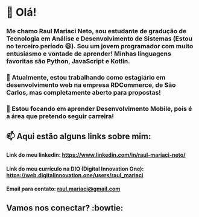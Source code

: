 # 👋 Olá! 
### Me chamo Raul Mariaci Neto, sou estudante de gradução de Tecnologia em Análise e Desenvolvimento de Sistemas (Estou no terceiro período 😄). Sou um jovem programador com muito entusiasmo e vontade de aprender! Minhas linguagens favoritas são Python, JavaScript e Kotlin.
### 🔭 Atualmente, estou trabalhando como estagiário em desenvolvimento web na empresa RDCommerce, de São Carlos, mas completamente aberto para propostas! 
### 🌱 Estou focando em aprender Desenvolvimento Mobile, pois é a área que pretendo seguir carreira! 

## 📫 Aqui estão alguns links sobre mim: 
#### Link do meu linkedin: https://www.linkedin.com/in/raul-mariaci-neto/
#### Link do meu currículo na DIO (Digital Innovation One): https://web.digitalinnovation.one/users/raul_mariaci
#### Email para contato: raul.mariaci@gmail.com

## Vamos nos conectar? :bowtie:
